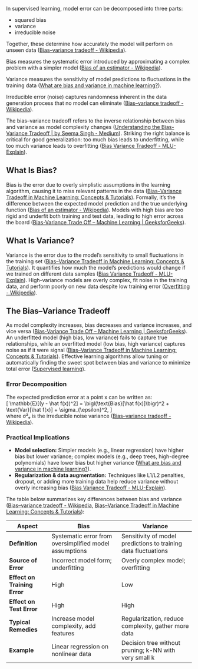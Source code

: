 In supervised learning, model error can be decomposed into three parts:

- squared bias
- variance
- irreducible noise

Together, these determine how accurately the model will perform on unseen data ([Bias–variance tradeoff - Wikipedia](https://en.wikipedia.org/wiki/Bias%E2%80%93variance_tradeoff)).

Bias measures the systematic error introduced by approximating a complex problem with a simpler model ([Bias of an estimator - Wikipedia](https://en.wikipedia.org/wiki/Bias_of_an_estimator)).

Variance measures the sensitivity of model predictions to fluctuations in the training data ([What are bias and variance in machine learning?](https://datascience.stackexchange.com/questions/80157/what-are-bias-and-variance-in-machine-learning)).

Irreducible error (noise) captures randomness inherent in the data generation process that no model can eliminate ([Bias–variance tradeoff - Wikipedia](https://en.wikipedia.org/wiki/Bias%E2%80%93variance_tradeoff)).

The bias–variance tradeoff refers to the inverse relationship between bias and variance as model complexity changes ([Understanding the Bias-Variance Tradeoff | by Seema Singh - Medium](https://medium.com/towards-data-science/understanding-the-bias-variance-tradeoff-165e6942b229)). Striking the right balance is critical for good generalization: too much bias leads to underfitting, while too much variance leads to overfitting ([Bias Variance Tradeoff - MLU-Explain](https://mlu-explain.github.io/bias-variance/)).

## What Is Bias?

Bias is the error due to overly simplistic assumptions in the learning algorithm, causing it to miss relevant patterns in the data ([Bias–Variance Tradeoff in Machine Learning: Concepts & Tutorials](https://www.bmc.com/blogs/bias-variance-machine-learning/)). Formally, it’s the difference between the expected model prediction and the true underlying function ([Bias of an estimator - Wikipedia](https://en.wikipedia.org/wiki/Bias_of_an_estimator)). Models with high bias are too rigid and underfit both training and test data, leading to high error across the board ([Bias-Variance Trade Off – Machine Learning | GeeksforGeeks](https://www.geeksforgeeks.org/ml-bias-variance-trade-off/)).

## What Is Variance?

Variance is the error due to the model’s sensitivity to small fluctuations in the training set ([Bias–Variance Tradeoff in Machine Learning: Concepts & Tutorials](https://www.bmc.com/blogs/bias-variance-machine-learning)). It quantifies how much the model’s predictions would change if we trained on different data samples ([Bias Variance Tradeoff - MLU-Explain](https://mlu-explain.github.io/bias-variance)). High-variance models are overly complex, fit noise in the training data, and perform poorly on new data despite low training error ([Overfitting - Wikipedia](https://en.wikipedia.org/wiki/Overfitting)).

## The Bias–Variance Tradeoff

As model complexity increases, bias decreases and variance increases, and vice versa ([Bias-Variance Trade Off – Machine Learning | GeeksforGeeks](https://www.geeksforgeeks.org/ml-bias-variance-trade-off/)). An underfitted model (high bias, low variance) fails to capture true relationships, while an overfitted model (low bias, high variance) captures noise as if it were signal ([Bias–Variance Tradeoff in Machine Learning: Concepts & Tutorials](https://www.bmc.com/blogs/bias-variance-machine-learning/)). Effective learning algorithms allow tuning or automatically finding the sweet spot between bias and variance to minimize total error ([Supervised learning](https://en.wikipedia.org/wiki/Supervised_learning)).

### Error Decomposition

The expected prediction error at a point x can be written as:  
\[
\mathbb{E}[(y - \hat f(x))^2] = \bigl(\text{Bias}[\hat f(x)]\bigr)^2 + \text{Var}[\hat f(x)] + \sigma\_{\epsilon}^2,
\]  
where σ²ₑ is the irreducible noise variance ([Bias–variance tradeoff - Wikipedia](https://en.wikipedia.org/wiki/Bias%E2%80%93variance_tradeoff)).

### Practical Implications

- **Model selection:** Simpler models (e.g., linear regression) have higher bias but lower variance; complex models (e.g., deep trees, high-degree polynomials) have lower bias but higher variance ([What are bias and variance in machine learning?](https://datascience.stackexchange.com/questions/80157/what-are-bias-and-variance-in-machine-learning)).
- **Regularization & data augmentation:** Techniques like L1/L2 penalties, dropout, or adding more training data help reduce variance without overly increasing bias ([Bias Variance Tradeoff - MLU-Explain](https://mlu-explain.github.io/bias-variance/)).

The table below summarizes key differences between bias and variance ([Bias–variance tradeoff - Wikipedia](https://en.wikipedia.org/wiki/Bias%E2%80%93variance_tradeoff), [Bias–Variance Tradeoff in Machine Learning: Concepts & Tutorials](https://www.bmc.com/blogs/bias-variance-machine-learning/)):

| Aspect                       | Bias                                                   | Variance                                                       |
| ---------------------------- | ------------------------------------------------------ | -------------------------------------------------------------- |
| **Definition**               | Systematic error from oversimplified model assumptions | Sensitivity of model predictions to training data fluctuations |
| **Source of Error**          | Incorrect model form; underfitting                     | Overly complex model; overfitting                              |
| **Effect on Training Error** | High                                                   | Low                                                            |
| **Effect on Test Error**     | High                                                   | High                                                           |
| **Typical Remedies**         | Increase model complexity, add features                | Regularization, reduce complexity, gather more data            |
| **Example**                  | Linear regression on nonlinear data                    | Decision tree without pruning; k-NN with very small k          |
